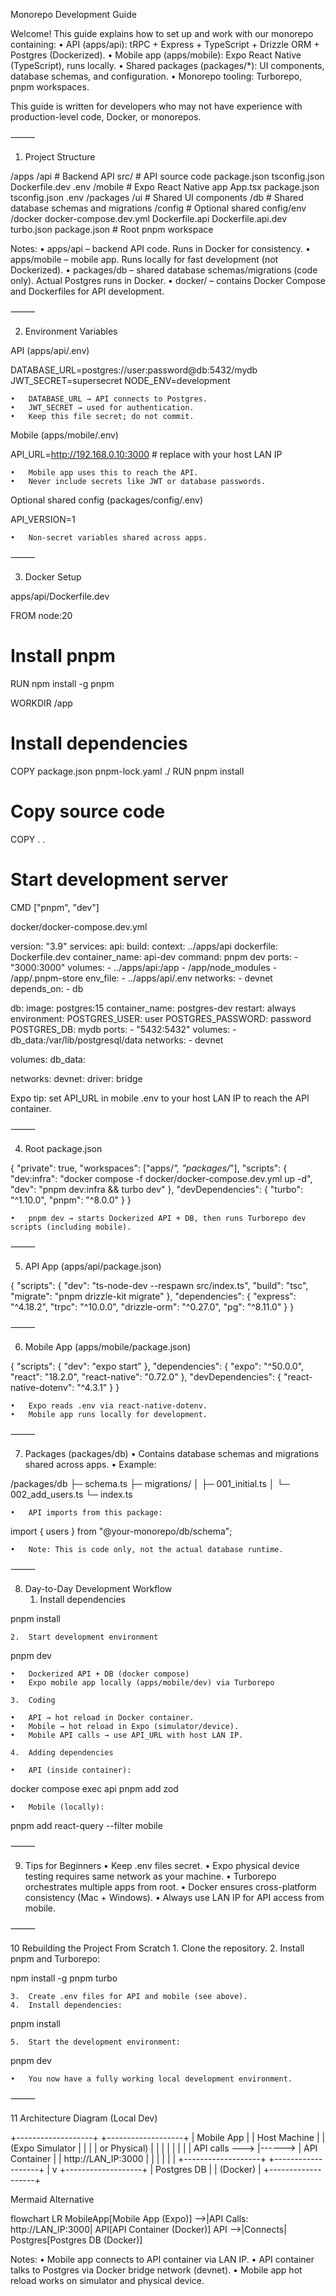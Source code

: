 Monorepo Development Guide

Welcome! This guide explains how to set up and work with our monorepo containing:
	•	API (apps/api): tRPC + Express + TypeScript + Drizzle ORM + Postgres (Dockerized).
	•	Mobile app (apps/mobile): Expo React Native (TypeScript), runs locally.
	•	Shared packages (packages/*): UI components, database schemas, and configuration.
	•	Monorepo tooling: Turborepo, pnpm workspaces.

This guide is written for developers who may not have experience with production-level code, Docker, or monorepos.

⸻

1. Project Structure

/apps
  /api          # Backend API
    src/        # API source code
    package.json
    tsconfig.json
    Dockerfile.dev
    .env
  /mobile       # Expo React Native app
    App.tsx
    package.json
    tsconfig.json
    .env
/packages
  /ui           # Shared UI components
  /db           # Shared database schemas and migrations
  /config       # Optional shared config/env
/docker
  docker-compose.dev.yml
  Dockerfile.api
  Dockerfile.api.dev
turbo.json
package.json    # Root pnpm workspace

Notes:
	•	apps/api – backend API code. Runs in Docker for consistency.
	•	apps/mobile – mobile app. Runs locally for fast development (not Dockerized).
	•	packages/db – shared database schemas/migrations (code only). Actual Postgres runs in Docker.
	•	docker/ – contains Docker Compose and Dockerfiles for API development.

⸻

2. Environment Variables

API (apps/api/.env)

DATABASE_URL=postgres://user:password@db:5432/mydb
JWT_SECRET=supersecret
NODE_ENV=development

	•	DATABASE_URL → API connects to Postgres.
	•	JWT_SECRET → used for authentication.
	•	Keep this file secret; do not commit.

Mobile (apps/mobile/.env)

API_URL=http://192.168.0.10:3000  # replace with your host LAN IP

	•	Mobile app uses this to reach the API.
	•	Never include secrets like JWT or database passwords.

Optional shared config (packages/config/.env)

API_VERSION=1

	•	Non-secret variables shared across apps.

⸻

3. Docker Setup

apps/api/Dockerfile.dev

FROM node:20

# Install pnpm
RUN npm install -g pnpm

WORKDIR /app

# Install dependencies
COPY package.json pnpm-lock.yaml ./
RUN pnpm install

# Copy source code
COPY . .

# Start development server
CMD ["pnpm", "dev"]

docker/docker-compose.dev.yml

version: "3.9"
services:
  api:
    build:
      context: ../apps/api
      dockerfile: Dockerfile.dev
    container_name: api-dev
    command: pnpm dev
    ports:
      - "3000:3000"
    volumes:
      - ../apps/api:/app
      - /app/node_modules
      - /app/.pnpm-store
    env_file:
      - ../apps/api/.env
    networks:
      - devnet
    depends_on:
      - db

  db:
    image: postgres:15
    container_name: postgres-dev
    restart: always
    environment:
      POSTGRES_USER: user
      POSTGRES_PASSWORD: password
      POSTGRES_DB: mydb
    ports:
      - "5432:5432"
    volumes:
      - db_data:/var/lib/postgresql/data
    networks:
      - devnet

volumes:
  db_data:

networks:
  devnet:
    driver: bridge

Expo tip: set API_URL in mobile .env to your host LAN IP to reach the API container.

⸻

4. Root package.json

{
  "private": true,
  "workspaces": ["apps/*", "packages/*"],
  "scripts": {
    "dev:infra": "docker compose -f docker/docker-compose.dev.yml up -d",
    "dev": "pnpm dev:infra && turbo dev"
  },
  "devDependencies": {
    "turbo": "^1.10.0",
    "pnpm": "^8.0.0"
  }
}

	•	pnpm dev → starts Dockerized API + DB, then runs Turborepo dev scripts (including mobile).

⸻

5. API App (apps/api/package.json)

{
  "scripts": {
    "dev": "ts-node-dev --respawn src/index.ts",
    "build": "tsc",
    "migrate": "pnpm drizzle-kit migrate"
  },
  "dependencies": {
    "express": "^4.18.2",
    "trpc": "^10.0.0",
    "drizzle-orm": "^0.27.0",
    "pg": "^8.11.0"
  }
}


⸻

6. Mobile App (apps/mobile/package.json)

{
  "scripts": {
    "dev": "expo start"
  },
  "dependencies": {
    "expo": "^50.0.0",
    "react": "18.2.0",
    "react-native": "0.72.0"
  },
  "devDependencies": {
    "react-native-dotenv": "^4.3.1"
  }
}

	•	Expo reads .env via react-native-dotenv.
	•	Mobile app runs locally for development.

⸻

7. Packages (packages/db)
	•	Contains database schemas and migrations shared across apps.
	•	Example:

/packages/db
 ├─ schema.ts
 ├─ migrations/
 │   ├─ 001_initial.ts
 │   └─ 002_add_users.ts
 └─ index.ts

	•	API imports from this package:

import { users } from "@your-monorepo/db/schema";

	•	Note: This is code only, not the actual database runtime.

⸻

8. Day-to-Day Development Workflow
	1.	Install dependencies

pnpm install

	2.	Start development environment

pnpm dev

	•	Dockerized API + DB (docker compose)
	•	Expo mobile app locally (apps/mobile/dev) via Turborepo

	3.	Coding

	•	API → hot reload in Docker container.
	•	Mobile → hot reload in Expo (simulator/device).
	•	Mobile API calls → use API_URL with host LAN IP.

	4.	Adding dependencies

	•	API (inside container):

docker compose exec api pnpm add zod

	•	Mobile (locally):

pnpm add react-query --filter mobile


⸻

9. Tips for Beginners
	•	Keep .env files secret.
	•	Expo physical device testing requires same network as your machine.
	•	Turborepo orchestrates multiple apps from root.
	•	Docker ensures cross-platform consistency (Mac + Windows).
	•	Always use LAN IP for API access from mobile.

⸻

10 Rebuilding the Project From Scratch
	1.	Clone the repository.
	2.	Install pnpm and Turborepo:

npm install -g pnpm turbo

	3.	Create .env files for API and mobile (see above).
	4.	Install dependencies:

pnpm install

	5.	Start the development environment:

pnpm dev

	•	You now have a fully working local development environment.

⸻

11 Architecture Diagram (Local Dev)

+-------------------+        +-------------------+
|   Mobile App      |        |    Host Machine   |
| (Expo Simulator   |        |                   |
|  or Physical)     |        |                   |
|                   |        |                   |
|  API calls --->   |------> |  API Container    |
|  http://LAN_IP:3000       |                   |
|                   |        |                   |
+-------------------+        +-------------------+
                                    |
                                    v
                          +-------------------+
                          |   Postgres DB     |
                          |   (Docker)        |
                          +-------------------+

Mermaid Alternative

flowchart LR
    MobileApp[Mobile App (Expo)] -->|API Calls: http://LAN_IP:3000| API[API Container (Docker)]
    API -->|Connects| Postgres[Postgres DB (Docker)]

Notes:
	•	Mobile app connects to API container via LAN IP.
	•	API container talks to Postgres via Docker bridge network (devnet).
	•	Mobile app hot reload works on simulator and physical device.